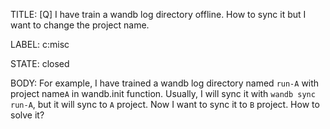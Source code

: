 TITLE:
[Q] I have train a wandb log directory offline. How to sync it but I want to change the project name.

LABEL:
c:misc

STATE:
closed

BODY:
For example, I have trained a wandb log directory named `run-A` with project name`A` in wandb.init function. Usually, I will sync it with `wandb sync run-A`, but it will sync to `A` project. Now I want to sync it to `B` project. How to solve it?

